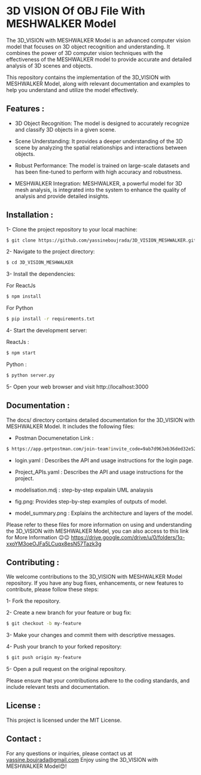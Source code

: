 # 3D VISION Of OBJ File With MESHWALKER Model
The 3D_VISION with MESHWALKER Model is an advanced computer vision model that focuses on 3D object recognition and understanding. It combines the power of 3D computer vision techniques with the effectiveness of the MESHWALKER model to provide accurate and detailed analysis of 3D scenes and objects.

This repository contains the implementation of the 3D_VISION with MESHWALKER Model, along with relevant documentation and examples to help you understand and utilize the model effectively.

## Features :

- 3D Object Recognition: The model is designed to accurately recognize and classify 3D objects in a given scene.

- Scene Understanding: It provides a deeper understanding of the 3D scene by analyzing the spatial relationships and interactions between objects.

- Robust Performance: The model is trained on large-scale datasets and has been fine-tuned to perform with high accuracy and robustness.

- MESHWALKER Integration: MESHWALKER, a powerful model for 3D mesh analysis, is integrated into the system to enhance the quality of analysis and provide detailed 
  insights.

## Installation :

1- Clone the project repository to your local machine:

```sh
$ git clone https://github.com/yassineboujrada/3D_VISION_MESHWALKER.git
```

2- Navigate to the project directory:

```sh
$ cd 3D_VISION_MESHWALKER
```

3- Install the dependencies:

For ReactJs

```sh
$ npm install
```

For Python 

```sh
$ pip install -r requirements.txt
```

4- Start the development server:

ReactJs : 

```sh
$ npm start
```

Python :
```sh
$ python server.py
```

5- Open your web browser and visit http://localhost:3000

## Documentation :

The docs/ directory contains detailed documentation for the 3D_VISION with MESHWALKER Model. It includes the following files:

- Postman Documenetation Link :
```sh
$ https://app.getpostman.com/join-team?invite_code=9ab7d963eb36ded32e526e8c1bd6b624&target_code=200d94896d58cef0271d11db82bcddf1
```

- login.yaml : Describes the API and usage instructions for the login page.

- Project_APIs.yaml : Describes the API and usage instructions for the project.

- modelisation.mdj : step-by-step expalain UML analaysis 

- fig.png: Provides step-by-step examples of outputs of model.

- model_summary.png : Explains the architecture and layers of the model.

Please refer to these files for more information on using and understanding the 3D_VISION with MESHWALKER Model, you can also access to this link for More Information 😉😉  https://drive.google.com/drive/u/0/folders/1q-xxoYM3oeOJFa5LCuqx8esN57Tazk3g

## Contributing :

We welcome contributions to the 3D_VISION with MESHWALKER Model repository. If you have any bug fixes, enhancements, or new features to contribute, please follow these steps:

1- Fork the repository.

2- Create a new branch for your feature or bug fix:
```sh
$ git checkout -b my-feature
```

3- Make your changes and commit them with descriptive messages.

4- Push your branch to your forked repository:
```sh
$ git push origin my-feature
```

5- Open a pull request on the original repository.


Please ensure that your contributions adhere to the coding standards, and include relevant tests and documentation.

## License :

This project is licensed under the MIT License.

## Contact :

For any questions or inquiries, please contact us at yassine.boujrada@gmail.com
Enjoy using the 3D_VISION with MESHWALKER Model😊!
